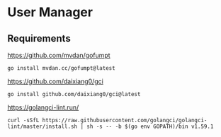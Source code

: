 # User Manager

## Requirements

https://github.com/mvdan/gofumpt

```shell
go install mvdan.cc/gofumpt@latest
```

https://github.com/daixiang0/gci

```shell
go install github.com/daixiang0/gci@latest
```

https://golangci-lint.run/

```shell
curl -sSfL https://raw.githubusercontent.com/golangci/golangci-lint/master/install.sh | sh -s -- -b $(go env GOPATH)/bin v1.59.1
```